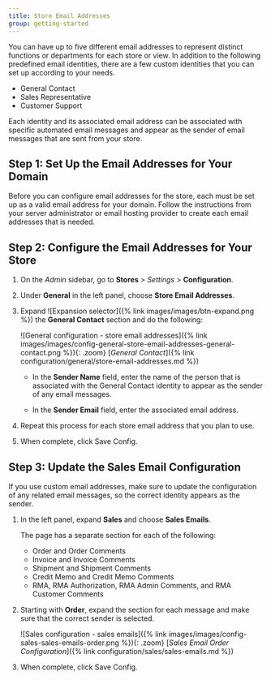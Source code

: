 ```yaml
---
title: Store Email Addresses
group: getting-started
---
```


You can have up to five different email addresses to represent distinct functions or departments for each store or view. In addition to the following predefined email identities, there are a few custom identities that you can set up according to your needs.

- General Contact
- Sales Representative
- Customer Support

Each identity and its associated email address can be associated with specific automated email messages and appear as the sender of email messages that are sent from your store.

## Step 1: Set Up the Email Addresses for Your Domain

Before you can configure email addresses for the store, each must be set up as a valid email address for your domain. Follow the instructions from your server administrator or email hosting provider to create each email addresses that is needed.

## Step 2: Configure the Email Addresses for Your Store

1. On the _Admin_ sidebar, go to **Stores** > _Settings_ > **Configuration**.

1. Under **General** in the left panel, choose **Store Email Addresses**.

1. Expand ![Expansion selector]({% link images/images/btn-expand.png %}) the **General Contact** section and do the following:

    ![General configuration - store email addresses]({% link images/images/config-general-store-email-addresses-general-contact.png %}){: .zoom}
    [_General Contact_]({% link configuration/general/store-email-addresses.md %})

   - In the **Sender Name** field, enter the name of the person that is associated with the General Contact identity to appear as the sender of any email messages.

   - In the **Sender Email** field, enter the associated email address.

1. Repeat this process for each store email address that you plan to use.

1. When complete, click <span class="btn">Save Config</span>.

## Step 3: Update the Sales Email Configuration

If you use custom email addresses, make sure to update the configuration of any related email messages, so the correct identity appears as the sender.

1. In the left panel, expand **Sales** and choose **Sales Emails**.

    The page has a separate section for each of the following:

   - Order and Order Comments
   - Invoice and Invoice Comments
   - Shipment and Shipment Comments
   - Credit Memo and Credit Memo Comments
   <!--{% if "Default.EE-B2B" contains site.edition %}-->
   - RMA, RMA Authorization, RMA Admin Comments, and RMA Customer Comments
   <!--{% endif %}-->

1. Starting with **Order**, expand the section for each message and make sure that the correct sender is selected.

    ![Sales configuration - sales emails]({% link images/images/config-sales-sales-emails-order.png %}){: .zoom}
    [_Sales Email Order Configuration_]({% link configuration/sales/sales-emails.md %})

1. When complete, click <span class="btn">Save Config</span>.
